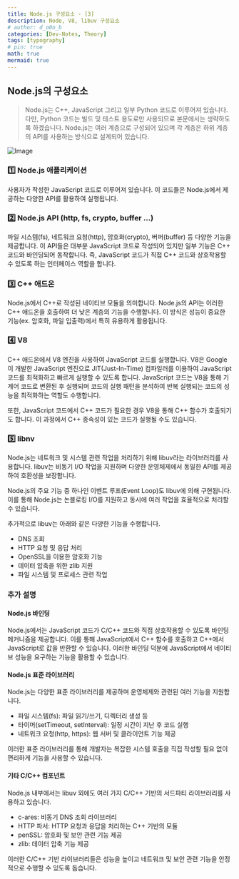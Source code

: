 ```yaml
---
title: Node.js 구성요소 - [3]
description: Node, V8, libuv 구성요소
# author: d_o0o_b
categories: [Dev-Notes, Theory]
tags: [typography]
# pin: true
math: true
mermaid: true
---
```


## Node.js의 구성요소
> Node.js는 C++, JavaScript 그리고 일부 Python 코드로 이루어져 있습니다. 다만, Python 코드는 빌드 및 테스트 용도로만 사용되므로 본문에서는 생략하도록 하겠습니다.
> Node.js는 여러 계층으로 구성되어 있으며 각 계층은 하위 계층의 API를 사용하는 방식으로 설계되어 있습니다.

![Image](https://github.com/user-attachments/assets/658b92c2-610f-4285-8d8e-d7ea9641ebe2?raw=true)


### 1️⃣ Node.js 애플리케이션

사용자가 작성한 JavaScript 코드로 이루어져 있습니다.
이 코드들은 Node.js에서 제공하는 다양한 API를 활용하여 실행됩니다.

### 2️⃣ Node.js API (http, fs, crypto, buffer ...)

파일 시스템(fs), 네트워크 요청(http), 암호화(crypto), 버퍼(buffer) 등 다양한 기능을 제공합니다.
이 API들은 대부분 JavaScript 코드로 작성되어 있지만 일부 기능은 C++ 코드와 바인딩되어 동작합니다.
즉, JavaScript 코드가 직접 C++ 코드와 상호작용할 수 있도록 하는 인터페이스 역할을 합니다.

### 3️⃣ C++ 애드온

Node.js에서 C++로 작성된 네이티브 모듈을 의미합니다.
Node.js의 API는 이러한 C++ 애드온을 호출하여 더 낮은 계층의 기능을 수행합니다.
이 방식은 성능이 중요한 기능(ex. 암호화, 파일 입출력)에서 특히 유용하게 활용됩니다.

### 4️⃣ V8

C++ 애드온에서 V8 엔진을 사용하여 JavaScript 코드를 실행합니다.
V8은 Google이 개발한 JavaScript 엔진으로 JIT(Just-In-Time) 컴파일러를 이용하여 JavaScript 코드를 최적화하고 빠르게 실행할 수 있도록 합니다.
JavaScript 코드는 V8을 통해 기계어 코드로 변환된 후 실행되며 코드의 실행 패턴을 분석하여 반복 실행되는 코드의 성능을 최적화하는 역할도 수행합니다.

또한, JavaScript 코드에서 C++ 코드가 필요한 경우 V8을 통해 C++ 함수가 호출되기도 합니다.
이 과정에서 C++ 종속성이 있는 코드가 실행될 수도 있습니다.


### 5️⃣ libnv

Node.js는 네트워크 및 시스템 관련 작업을 처리하기 위해 libuv라는 라이브러리를 사용합니다.
libuv는 비동기 I/O 작업을 지원하며 다양한 운영체제에서 동일한 API를 제공하여 호환성을 보장합니다.

Node.js의 주요 기능 중 하나인 이벤트 루프(Event Loop)도 libuv에 의해 구현됩니다.
이를 통해 Node.js는 논블로킹 I/O를 지원하고 동시에 여러 작업을 효율적으로 처리할 수 있습니다.

추가적으로 libuv는 아래와 같은 다양한 기능을 수행합니다.

- DNS 조회
- HTTP 요청 및 응답 처리
- OpenSSL을 이용한 암호화 기능
- 데이터 압축을 위한 zlib 지원
- 파일 시스템 및 프로세스 관련 작업


### 추가 설명

#### Node.js 바인딩
Node.js에서는 JavaScript 코드가 C/C++ 코드와 직접 상호작용할 수 있도록 바인딩 메커니즘을 제공합니다.
이를 통해 JavaScript에서 C++ 함수를 호출하고 C++에서 JavaScript로 값을 반환할 수 있습니다.
이러한 바인딩 덕분에 JavaScript에서 네이티브 성능을 요구하는 기능을 활용할 수 있습니다.


#### Node.js 표준 라이브러리
Node.js는 다양한 표준 라이브러리를 제공하며 운영체제와 관련된 여러 기능을 지원합니다.

- 파일 시스템(fs): 파일 읽기/쓰기, 디렉터리 생성 등
- 타이머(setTimeout, setInterval): 일정 시간이 지난 후 코드 실행
- 네트워크 요청(http, https): 웹 서버 및 클라이언트 기능 제공

이러한 표준 라이브러리를 통해 개발자는 복잡한 시스템 호출을 직접 작성할 필요 없이 편리하게 기능을 사용할 수 있습니다.

#### 기타 C/C++ 컴포넌트
Node.js 내부에서는 libuv 외에도 여러 가지 C/C++ 기반의 서드파티 라이브러리를 사용하고 있습니다.

- c-ares: 비동기 DNS 조회 라이브러리
- HTTP 파서: HTTP 요청과 응답을 처리하는 C++ 기반의 모듈
- penSSL: 암호화 및 보안 관련 기능 제공
- zlib: 데이터 압축 기능 제공

이러한 C/C++ 기반 라이브러리들은 성능을 높이고 네트워크 및 보안 관련 기능을 안정적으로 수행할 수 있도록 돕습니다.